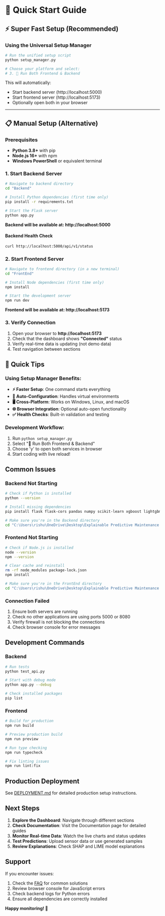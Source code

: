 # 🚀 Quick Start Guide

## ⚡ Super Fast Setup (Recommended)

### Using the Universal Setup Manager
```bash
# Run the unified setup script
python setup_manager.py

# Choose your platform and select:
# 3. 🚀 Run Both Frontend & Backend
```

This will automatically:
- Start backend server (http://localhost:5000)
- Start frontend server (http://localhost:5173)
- Optionally open both in your browser

---

## 📋 Manual Setup (Alternative)

### Prerequisites
- **Python 3.8+** with pip
- **Node.js 16+** with npm
- **Windows PowerShell** or equivalent terminal

### 1. Start Backend Server

```bash
# Navigate to backend directory
cd "Backend"

# Install Python dependencies (first time only)
pip install -r requirements.txt

# Start the Flask server
python app.py
```

**Backend will be available at: http://localhost:5000**

#### Backend Health Check
```bash
curl http://localhost:5000/api/v1/status
```

### 2. Start Frontend Server

```bash
# Navigate to frontend directory (in a new terminal)
cd "FrontEnd"

# Install Node dependencies (first time only)
npm install

# Start the development server
npm run dev
```

**Frontend will be available at: http://localhost:5173**

### 3. Verify Connection

1. Open your browser to **http://localhost:5173**
2. Check that the dashboard shows **"Connected"** status
3. Verify real-time data is updating (not demo data)
4. Test navigation between sections

## 🎯 Quick Tips

### Using Setup Manager Benefits:
- **⚡ Faster Setup**: One command starts everything
- **🔧 Auto-Configuration**: Handles virtual environments
- **🖥️ Cross-Platform**: Works on Windows, Linux, and macOS
- **🌐 Browser Integration**: Optional auto-open functionality
- **✅ Health Checks**: Built-in validation and testing

### Development Workflow:
1. Run `python setup_manager.py`
2. Select "🚀 Run Both Frontend & Backend"
3. Choose 'y' to open both services in browser
4. Start coding with live reload!

## Common Issues

### Backend Not Starting
```bash
# Check if Python is installed
python --version

# Install missing dependencies
pip install flask flask-cors pandas numpy scikit-learn xgboost lightgbm

# Make sure you're in the Backend directory
cd "C:\Users\rishu\OneDrive\Desktop\Explainable Predictive Maintenance Model\Backend"
```

### Frontend Not Starting
```bash
# Check if Node.js is installed
node --version
npm --version

# Clear cache and reinstall
rm -rf node_modules package-lock.json
npm install

# Make sure you're in the FrontEnd directory
cd "C:\Users\rishu\OneDrive\Desktop\Explainable Predictive Maintenance Model\FrontEnd"
```

### Connection Failed
1. Ensure both servers are running
2. Check no other applications are using ports 5000 or 8080
3. Verify firewall is not blocking the connections
4. Check browser console for error messages

## Development Commands

### Backend
```bash
# Run tests
python test_api.py

# Start with debug mode
python app.py --debug

# Check installed packages
pip list
```

### Frontend
```bash
# Build for production
npm run build

# Preview production build
npm run preview

# Run type checking
npm run typecheck

# Fix linting issues
npm run lint:fix
```

## Production Deployment

See [DEPLOYMENT.md](./DEPLOYMENT.md) for detailed production setup instructions.

## Next Steps

1. **Explore the Dashboard**: Navigate through different sections
2. **Check Documentation**: Visit the Documentation page for detailed guides
3. **Monitor Real-time Data**: Watch the live charts and status updates
4. **Test Predictions**: Upload sensor data or use generated samples
5. **Review Explanations**: Check SHAP and LIME model explanations

## Support

If you encounter issues:
1. Check the [FAQ](./FAQ.md) for common solutions
2. Review browser console for JavaScript errors
3. Check backend logs for Python errors
4. Ensure all dependencies are correctly installed

**Happy monitoring! 🎯**



